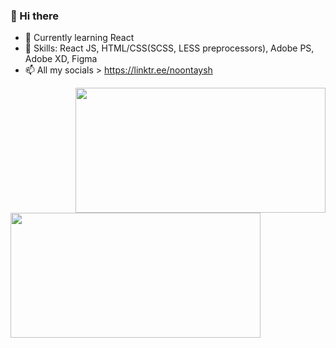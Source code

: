 ### 👋 Hi there 

- 🌱 Currently learning React
- 🔭 Skills: React JS, HTML/CSS(SCSS, LESS preprocessors), Adobe PS, Adobe XD, Figma
- 📫 All my socials > https://linktr.ee/noontaysh

<!-- align="center" width=400 -->
<div width=1000 align="center"> 
  <img align="right" height=200 width=400 src="[https://github-readme-stats.vercel.app/api?username=noontaysh&layout=compact&langs_count=10&hide_border=1&role=OWNER,COLLABORATOR&theme=dark&bg_color=000000](https://github-readme-streak-stats.herokuapp.com/?user=noontaysh&theme=dark&hide_border=true&date_format=j%20M%5B%20Y%5D)" />
  <img align="left" height=200 width=400 src="https://github-readme-streak-stats.herokuapp.com/?user=noontaysh&theme=dark&hide_border=true&date_format=j%20M%5B%20Y%5D" />
</div>

